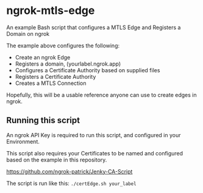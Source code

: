 # ngrok-mtls-edge
An example Bash script that configures a MTLS Edge and Registers a Domain on ngrok

The example above configures the following:
* Create an ngrok Edge
* Registers a domain, (yourlabel.ngrok.app)
* Configures a Certificate Authority based on supplied files
* Registers a Certificate Authority
* Creates a MTLS Connection

Hopefully, this will be a usable reference anyone can use to create edges in ngrok.

## Running this script

An ngrok API Key is required to run this script, and configured in your Environment.

This script also requires your Certificates to be named and configured based on the
example in this repository.

https://github.com/ngrok-patrick/Jenky-CA-Script

The script is run like this:
`./certEdge.sh your_label`



